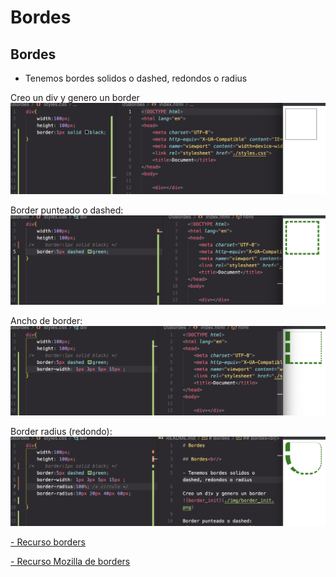# Bordes

## Bordes<br/>

- Tenemos bordes solidos o dashed, redondos o radius

Creo un div y genero un border
![border_init](./img/border_init.png)

Border punteado o dashed:
![border punteado dashed](./img/border_punteado.png)

Ancho de border:
![border width](./img/border_width.png)

Border radius (redondo):
![border radius](./img/border%20radius.png)

<a href="https://www.w3schools.com/css/css_border.asp"> - Recurso borders</a>

<a href="https://developer.mozilla.org/es/docs/Web/CSS/border"> - Recurso Mozilla de borders</a>
